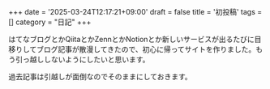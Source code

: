 +++
date = '2025-03-24T12:17:21+09:00'
draft = false
title = '初投稿'
tags = []
category = "日記"
+++


はてなブログとかQiitaとかZennとかNotionとか新しいサービスが出るたびに目移りしてブログ記事が散漫してきたので、初心に帰ってサイトを作りました。もう引っ越ししないようにしたいと思います。

過去記事は引越しが面倒なのでそのままにしておきます。



